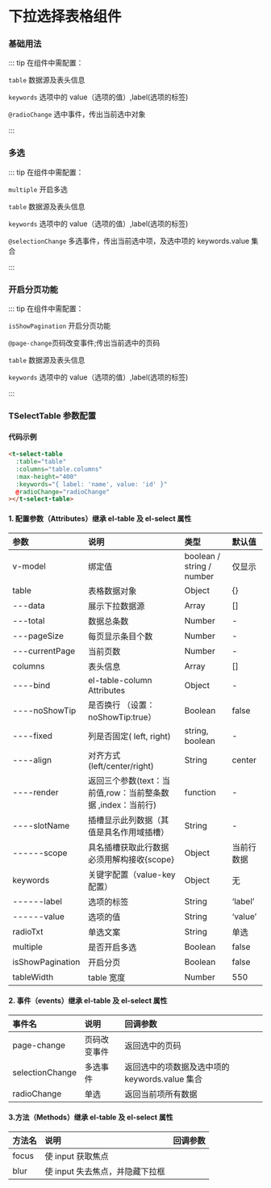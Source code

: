 # 下拉选择表格组件



### 基础用法

::: tip 在组件中需配置：

`table` 数据源及表头信息

`keywords` 选项中的 value（选项的值）,label(选项的标签)

`@radioChange` 选中事件，传出当前选中对象

:::

<demo src="../../demos/TSelectTable/radio.vue"></demo>

### 多选

::: tip 在组件中需配置：

`multiple` 开启多选

`table` 数据源及表头信息

`keywords` 选项中的 value（选项的值）,label(选项的标签)

`@selectionChange` 多选事件，传出当前选中项，及选中项的 keywords.value 集合

:::

<demo src="../../demos/TSelectTable/multiple.vue"></demo>


### 开启分页功能

::: tip 在组件中需配置：

`isShowPagination` 开启分页功能

`@page-change`页码改变事件;传出当前选中的页码

`table` 数据源及表头信息

`keywords` 选项中的 value（选项的值）,label(选项的标签)

:::

<demo src="../../demos/TSelectTable/showPagination.vue"></demo>


### TSelectTable 参数配置

#### 代码示例

```html
<t-select-table
  :table="table"
  :columns="table.columns"
  :max-height="400"
  :keywords="{ label: 'name', value: 'id' }"
  @radioChange="radioChange"
></t-select-table>
```

#### 1. 配置参数（Attributes）继承 el-table 及 el-select 属性

| 参数 | 说明 | 类型 | 默认值 |
| :-- | :-- | :-- | :-- |
| v-model | 绑定值 | boolean / string / number | 仅显示 |
| table | 表格数据对象 | Object | {} |
| ---data | 展示下拉数据源 | Array | [] |
| ---total | 数据总条数 | Number | - |
| ---pageSize | 每页显示条目个数 | Number | - |
| ---currentPage | 当前页数 | Number | - |
| columns | 表头信息 | Array | [] |
| ----bind | el-table-column Attributes | Object | - |
| ----noShowTip | 是否换行 （设置：noShowTip:true） | Boolean | false |
| ----fixed | 列是否固定( left, right) | string, boolean | - |
| ----align | 对齐方式(left/center/right) | String | center |
| ----render | 返回三个参数(text：当前值,row：当前整条数据 ,index：当前行) | function | - |
| ----slotName | 插槽显示此列数据（其值是具名作用域插槽） | String | - |
| ------scope | 具名插槽获取此行数据必须用解构接收{scope} | Object | 当前行数据 |
| keywords | 关键字配置（value-key 配置） | Object | 无 |
| ------label | 选项的标签 | String | ‘label’ |
| ------value | 选项的值 | String | ‘value’ |
| radioTxt | 单选文案 | String | 单选 |
| multiple | 是否开启多选 | Boolean | false |
| isShowPagination | 开启分页 | Boolean | false |
| tableWidth | table 宽度 | Number | 550 |

#### 2. 事件（events）继承 el-table 及 el-select 属性

| 事件名 | 说明 | 回调参数 |
| :-- | :-- | :-- |
| page-change | 页码改变事件 | 返回选中的页码 |
| selectionChange | 多选事件 | 返回选中的项数据及选中项的 keywords.value 集合 |
| radioChange | 单选 | 返回当前项所有数据 |

#### 3.方法（Methods）继承 el-table 及 el-select 属性

| 方法名 | 说明                            | 回调参数 |
| :----- | :------------------------------ | :------- |
| focus  | 使 input 获取焦点               |          |
| blur   | 使 input 失去焦点，并隐藏下拉框 |          |
